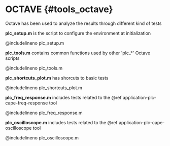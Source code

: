 OCTAVE {#tools_octave}
======
Octave has been used to analyze the results through different kind of tests

**plc_setup.m** is the script to configure the environment at initialization

@includelineno plc_setup.m

**plc_tools.m** contains common functions used by other 'plc_*' Octave scripts

@includelineno plc_tools.m

**plc_shortcuts_plot.m** has shorcuts to basic tests

@includelineno plc_shortcuts_plot.m

**plc_freq_response.m** includes tests related to the @ref application-plc-cape-freq-response tool

@includelineno plc_freq_response.m

**plc_oscilloscope.m** includes tests related to the @ref application-plc-cape-oscilloscope tool

@includelineno plc_oscilloscope.m
